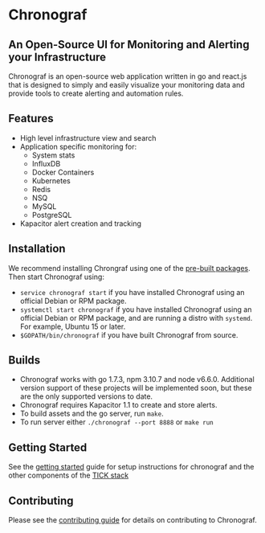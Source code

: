 # Chronograf

## An Open-Source UI for Monitoring and Alerting your Infrastructure
Chronograf is an open-source web application written in go and react.js that is designed to simply and easily visualize your monitoring data and provide tools to create alerting and automation rules. 

## Features
* High level infrastructure view and search
* Application specific monitoring for:
  * System stats
  * InfluxDB
  * Docker Containers
  * Kubernetes
  * Redis
  * NSQ
  * MySQL
  * PostgreSQL
* Kapacitor alert creation and tracking

## Installation

We recommend installing Chrongraf using one of the [pre-built packages](https://influxdata.com/downloads/#chronograf). Then start Chronograf using:

* `service chronograf start` if you have installed Chronograf using an official Debian or RPM package.
* `systemctl start chronograf` if you have installed Chronograf using an official Debian or RPM package, and are running a distro with `systemd`. For example, Ubuntu 15 or later.
* `$GOPATH/bin/chronograf` if you have built Chronograf from source.

## Builds

* Chronograf works with go 1.7.3, npm 3.10.7 and node v6.6.0. Additional version support of these projects will be implemented soon, but these are the only supported versions to date.
* Chronograf requires Kapacitor 1.1 to create and store alerts.
* To build assets and the go server, run `make`.
* To run server either `./chronograf --port 8888` or `make run`

## Getting Started
See the [getting started](https://github.com/influxdata/chronograf/blob/master/docs/GETTING_STARTED.md) guide for setup instructions for chronograf and the other components of the [TICK stack](https://www.influxdata.com/get-started/what-is-the-tick-stack/)

## Contributing

Please see the [contributing guide](CONTRIBUTING.md) for details on contributing to Chronograf.


